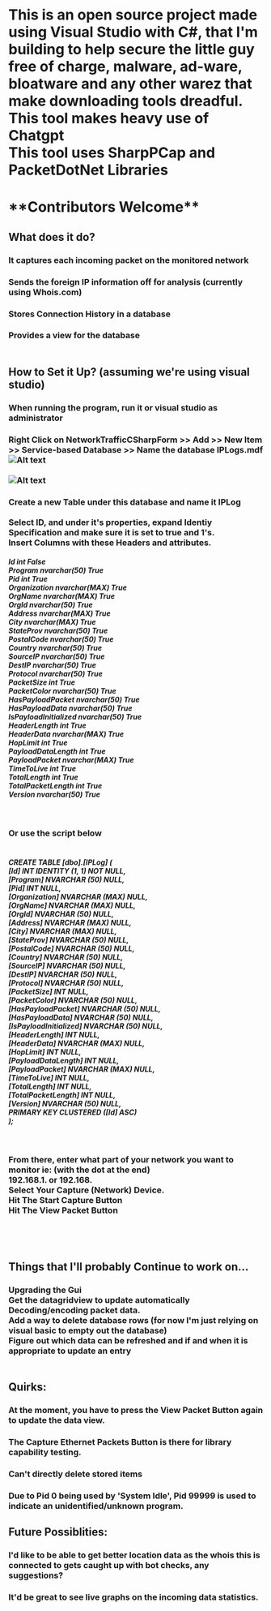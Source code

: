 <h1> This is an open source project made using Visual Studio with C#, that I'm building to help secure the little guy free of charge, malware, ad-ware, bloatware and any other warez that make downloading tools dreadful.<br>
	This tool makes heavy use of Chatgpt	<br>		
	This tool uses SharpPCap and PacketDotNet Libraries<br>
	<h1>**Contributors Welcome**  		    
  <h2>What does it do?
	<h3>It captures each incoming packet on the monitored network
	<h3>Sends the foreign IP information off for analysis (currently using Whois.com)
	<h3>Stores Connection History in a database
	<h3>Provides a view for the database
      <br>
      <br>
  <h2> How to Set it Up? (assuming we're using visual studio)
    <h3> When running the program, run it or visual studio as administrator<br>	  
    <h3> Right Click on NetworkTrafficCSharpForm >> Add >> New Item >> Service-based Database >> Name the database IPLogs.mdf <br>
	    <img src="https://github.com/DrNAMa/NetworkTrafficCSharpForm/assets/86138034/c4a55e5c-c4fb-4928-b399-5cc73c3dae35" alt="Alt text" title="Optional title"><br><br>
	    <img src="https://github.com/DrNAMa/NetworkTrafficCSharpForm/assets/86138034/6e6ba049-1778-4c83-9b55-b3258b970d69" alt="Alt text" title="Optional title">
    <h3> Create a new Table under this database and name it IPLog<br>   
      <br>
      Select ID, and under it's properties, expand Identiy Specification and make sure it is set to true and 1's.
      <br>
      Insert Columns with these Headers and attributes.
      <br>
	    <h5>
  Id int	False	<br>
	Program	nvarchar(50)	True	<br>
	Pid	int	True	<br>
	Organization	nvarchar(MAX)	True	<br>
	OrgName	nvarchar(MAX)	True	<br>
	OrgId	nvarchar(50)	True	<br>
	Address	nvarchar(MAX)	True	<br>
	City	nvarchar(MAX)	True	<br>
	StateProv	nvarchar(50)	True	<br>
	PostalCode	nvarchar(50)	True	<br>
	Country	nvarchar(50)	True	<br>
	SourceIP	nvarchar(50)	True	<br>
	DestIP	nvarchar(50)	True	<br>
	Protocol	nvarchar(50)	True	<br>
	PacketSize	int	True	<br>
	PacketColor	nvarchar(50)	True	<br>
	HasPayloadPacket	nvarchar(50)	True	<br>
	HasPayloadData	nvarchar(50)	True	<br>
	IsPayloadInitialized	nvarchar(50)	True	<br>
	HeaderLength	int	True	<br>
	HeaderData	nvarchar(MAX)	True	<br>
	HopLimit	int	True	<br>
	PayloadDataLength	int	True	<br>
	PayloadPacket	nvarchar(MAX)	True	<br>
	TimeToLive	int	True	<br>
	TotalLength	int	True	<br>
	TotalPacketLength	int	True	<br>
	Version	nvarchar(50)	True	<br>
<br>
    <br>  
    <h3>  Or use the script below
      <br>
      <br><h5>
      CREATE TABLE [dbo].[IPLog] ( <br>
    [Id]                   INT            IDENTITY (1, 1) NOT NULL, <br>
    [Program]              NVARCHAR (50)  NULL,<br>
    [Pid]                  INT            NULL,<br>
    [Organization]         NVARCHAR (MAX) NULL,<br>
    [OrgName]              NVARCHAR (MAX) NULL,<br>
    [OrgId]                NVARCHAR (50)  NULL,<br>
    [Address]              NVARCHAR (MAX) NULL,<br>
    [City]                 NVARCHAR (MAX) NULL,<br>
    [StateProv]            NVARCHAR (50)  NULL,<br>
    [PostalCode]           NVARCHAR (50)  NULL,<br>
    [Country]              NVARCHAR (50)  NULL,<br>
    [SourceIP]             NVARCHAR (50)  NULL,<br>
    [DestIP]               NVARCHAR (50)  NULL,<br>
    [Protocol]             NVARCHAR (50)  NULL,<br>
    [PacketSize]           INT            NULL,<br>
    [PacketColor]          NVARCHAR (50)  NULL,<br>
    [HasPayloadPacket]     NVARCHAR (50)  NULL,<br>
    [HasPayloadData]       NVARCHAR (50)  NULL,<br>
    [IsPayloadInitialized] NVARCHAR (50)  NULL,<br>
    [HeaderLength]         INT            NULL,<br>
    [HeaderData]           NVARCHAR (MAX) NULL,<br>
    [HopLimit]             INT            NULL,<br>
    [PayloadDataLength]    INT            NULL,<br>
    [PayloadPacket]        NVARCHAR (MAX) NULL,<br>
    [TimeToLive]           INT            NULL,<br>
    [TotalLength]          INT            NULL,<br>
    [TotalPacketLength]    INT            NULL,<br>
    [Version]              NVARCHAR (50)  NULL,<br>
    PRIMARY KEY CLUSTERED ([Id] ASC)<br>
);<br>
      <br>
      <br>
      <h3>
      From there, enter what part of your network you want to monitor ie: (with the dot at the end)<br>
      192.168.1. or 192.168.<br>
      Select Your Capture (Network) Device.<br>
      Hit The Start Capture Button<br>
      Hit The View Packet Button<br>
      <br>
      <br>
      <br>
      <h2>Things that I'll probably Continue to work on...<br>      
      <h3>Upgrading the Gui<br>
      Get the datagridview to update automatically<br>
      Decoding/encoding packet data.<br>
      Add a way to delete database rows (for now I'm just relying on visual basic to empty out the database)<br>
      Figure out which data can be refreshed and if and when it is appropriate to update an entry<br>
      <br>
      <h2>Quirks:<br>
	<h3>At the moment, you have to press the View Packet Button again to update the data view.<br>
	<h3>The Capture Ethernet Packets Button is there for library capability testing.<br>
	<h3>Can't directly delete stored items
	<h3>Due to Pid 0 being used by 'System Idle', Pid 99999 is used to indicate an unidentified/unknown program.
      <br>
      <h2> Future Possiblities:<br>
      <h3>I'd like to be able to get better location data as the whois this is connected to gets caught up with bot checks, any suggestions?<br>
      <h3>It'd be great to see live graphs on the incoming data statistics.
      <br>
   
      
    
      
